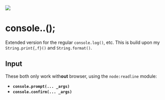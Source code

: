 <img src="https://kekse.biz/github.php?draw&text=`console`&override=github:v4" />

# console..();
Extended version for the regular `console.log()`, etc.
This is build upon my `String.print{,f}()` and `String.format()`.

## Input
These both only work with**out** browser, using the `node:readline` module:

* **`console.prompt(... _args)`**
* **`console.confirm(... _args)`**

